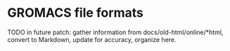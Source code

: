 # GROMACS file formats

TODO in future patch: gather information from
docs/old-html/online/*html, convert to Markdown, update for accuracy,
organize here.
